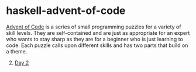 # haskell-advent-of-code

[Advent of Code](https://adventofcode.com/2016/about) is a series of small programming puzzles for a variety of skill levels. They are self-contained and are just as appropriate for an expert who wants to stay sharp as they are for a beginner who is just learning to code. Each puzzle calls upon different skills and has two parts that build on a theme.

<!-- 1. [Day 1](https://adventofcode.com/2016/day/1) -->
2. [Day 2](https://adventofcode.com/2016/day/2)
